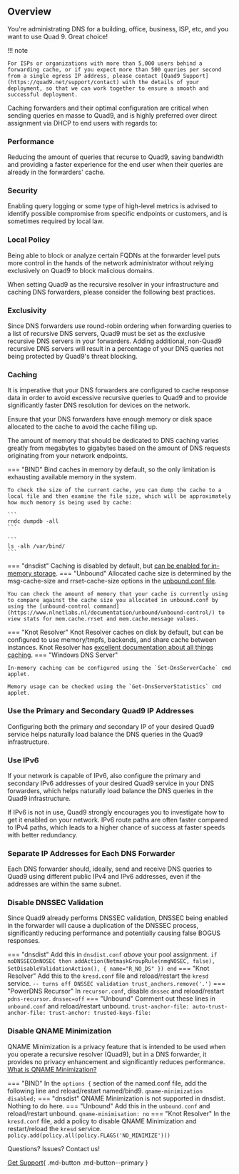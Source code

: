 ## Overview

You're administrating DNS for a building, office, business, ISP, etc, and you want to use Quad 9. Great choice!

!!! note

    For ISPs or organizations with more than 5,000 users behind a forwarding cache, or if you expect more than 500 queries per second from a single egress IP address, please contact [Quad9 Support](https://quad9.net/support/contact) with the details of your deployment, so that we can work together to ensure a smooth and successful deployment.

Caching forwarders and their optimal configuration are critical when sending queries en masse to Quad9, and is highly preferred over direct assignment via DHCP to end users with regards to:

### Performance
Reducing the amount of queries that recurse to Quad9, saving bandwidth and providing a faster experience for the end user when their queries are already in the forwarders' cache.


### Security
Enabling query logging or some type of high-level metrics is advised to identify possible compromise from specific endpoints or customers, and is sometimes required by local law.

### Local Policy
Being able to block or analyze certain FQDNs at the forwarder level puts more control in the hands of the network administrator without relying exclusively on Quad9 to block malicious domains.

When setting Quad9 as the recursive resolver in your infrastructure and caching DNS forwarders, please consider the following best practices.

### Exclusivity

Since DNS forwarders use round-robin ordering when forwarding queries to a list of recursive DNS servers, Quad9 must be set as the exclusive recursive DNS servers in your forwarders. Adding additional, non-Quad9 recursive DNS servers will result in a percentage of your DNS queries not being protected by Quad9's threat blocking.

### Caching

It is imperative that your DNS forwarders are configured to cache response data in order to avoid excessive recursive queries to Quad9 and to provide significantly faster DNS resolution for devices on the network.

Ensure that your DNS forwarders have enough memory or disk space allocated to the cache to avoid the cache filling up.

The amount of memory that should be dedicated to DNS caching varies greatly from megabytes to gigabytes based on the amount of DNS requests originating from your network endpoints.

=== "BIND"
    Bind caches in memory by default, so the only limitation is exhausting available memory in the system.

    To check the size of the current cache, you can dump the cache to a local file and then examine the file size, which will be approximately how much memory is being used by cache:

    ```
    rndc dumpdb -all
    ```

    ```
    ls -alh /var/bind/
    ```
=== "dnsdist"
    Caching is disabled by default, but [can be enabled for in-memory storage](https://dnsdist.org/guides/cache.html).
=== "Unbound"
    Allocated cache size is determined by the msg-cache-size and rrset-cache-size options in the [unbound.conf file](https://www.nlnetlabs.nl/documentation/unbound/unbound.conf/).

    You can check the amount of memory that your cache is currently using to compare against the cache size you allocated in unbound.conf by using the [unbound-control command](https://www.nlnetlabs.nl/documentation/unbound/unbound-control/) to view stats for mem.cache.rrset and mem.cache.message values.

=== "Knot Resolver"
    Knot Resolver caches on disk by default, but can be configured to use memory/tmpfs, backends, and share cache between instances. Knot Resolver has [excellent documentation about all things caching](https://knot-resolver.readthedocs.io/en/stable/daemon-bindings-cache.html).
=== "Windows DNS Server"

    In-memory caching can be configured using the `Set-DnsServerCache` cmd applet.

    Memory usage can be checked using the `Get-DnsServerStatistics` cmd applet.

### Use the Primary and Secondary Quad9 IP Addresses

Configuring both the primary *and* secondary IP of your desired Quad9 service helps naturally load balance the DNS queries in the Quad9 infrastructure.

### Use IPv6

If your network is capable of IPv6, also configure the primary and secondary IPv6 addresses of your desired Quad9 service in your DNS forwarders, which helps naturally load balance the DNS queries in the Quad9 infrastructure.

If IPv6 is not in use, Quad9 strongly encourages you to investigate how to get it enabled on your network. IPv6 route paths are often faster compared to IPv4 paths, which leads to a higher chance of success at faster speeds with better redundancy.

### Separate IP Addresses for Each DNS Forwarder

Each DNS forwarder should, ideally, send and receive DNS queries to Quad9 using different public IPv4 and IPv6 addresses, even if the addresses are within the same subnet.

### Disable DNSSEC Validation

Since Quad9 already performs DNSSEC validation, DNSSEC being enabled in the forwarder will cause a duplication of the DNSSEC process, significantly reducing performance and potentially causing false BOGUS responses.

=== "dnsdist"
    Add this in `dnsdist.conf` *above* your pool assignment.
    ```
    if noDNSSECOnNOSEC then
      addAction(NetmaskGroupRule(nmgNOSEC, false), SetDisableValidationAction(), { name="R_NO_DS" })
    end
    ```
=== "Knot Resolver"
    Add this to the `kresd.conf` file and reload/restart the `kresd` service.
    ```
    -- turns off DNSSEC validation
    trust_anchors.remove('.')
    ```
=== "PowerDNS Recursor"
    In `recursor.conf`, disable `dnssec` and reload/restart `pdns-recursor`.
    ```
    dnssec=off
    ```
=== "Unbound"
    Comment out these lines in `unbound.conf` and reload/restart unbound.
    ```
    trust-anchor-file:
    auto-trust-anchor-file:
    trust-anchor:
    trusted-keys-file:
    ```

### Disable QNAME Minimization

QNAME Minimization is a privacy feature that is intended to be used when you operate a recursive resolver (Quad9), but in a DNS forwarder, it provides no privacy enhancement and significantly reduces performance. [What is QNAME Minimization?](https://www.isc.org/blogs/qname-minimization-and-privacy/)

=== "BIND"
    In the ```options {``` section of the named.conf file, add the following line and reload/restart named/bind9.
    ```
    qname-minimization disabled;
    ```
=== "dnsdist"
    QNAME Minimization is not supported in dnsdist. Nothing to do here.
=== "Unbound"
    Add this in the `unbound.conf` and reload/restart unbound. 
    ```
    qname-minimisation: no
    ```
=== "Knot Resolver"
    In the `kresd.conf` file, add a policy to disable QNAME Minimization and restart/reload the `kresd` service.
    ```
    policy.add(policy.all(policy.FLAGS('NO_MINIMIZE')))
    ```

Questions? Issues? Contact us!

[Get Support](https://quad9.net/support/contact){ .md-button .md-button--primary }
